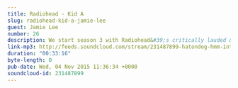 ```yaml
---
title: Radiohead - Kid A
slug: radiohead-kid-a-jamie-lee
guest: Jamie Lee
number: 26
description: We start season 3 with Radiohead&#39;s critically lauded &quot;Kid A&quot; as recommended by comedian Jamie Lee. If you like tone-poems, biblical studies or hat derived song writing you&#39;re going to love this episode.
link-mp3: http://feeds.soundcloud.com/stream/231487899-hatondog-hmm-interesting-choice-ep26-radiohead-kid-a-feat-jamie-lee.mp3
duration: "00:33:16"
byte-length: 0
pub-date: Wed, 04 Nov 2015 11:36:34 +0000
soundcloud-id: 231487899
---
```

